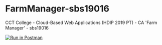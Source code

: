 # FarmManager-sbs19016
CCT College - Cloud-Based Web Applications (HDIP 2019 PT) - CA 'Farm Manager' - sbs19016

[![Run in Postman](https://run.pstmn.io/button.svg)](https://app.getpostman.com/run-collection/758657d9a9da238d6c71)
